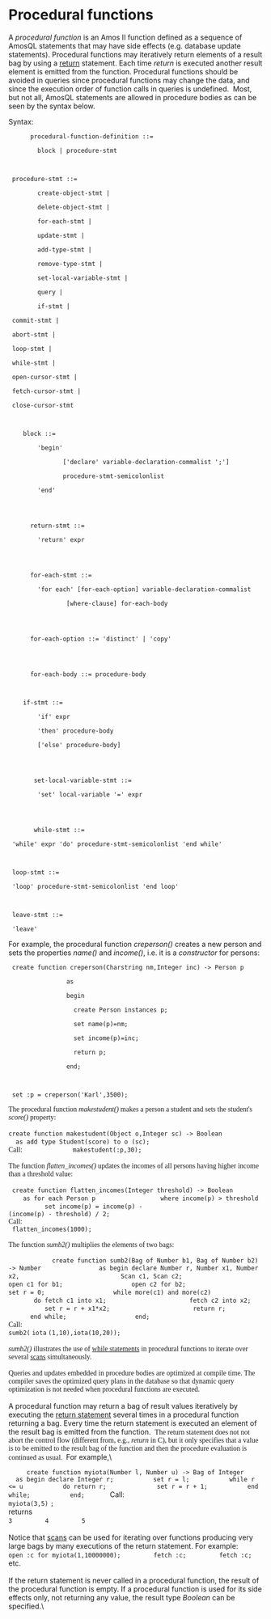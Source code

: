 # Procedural functions


A *procedural function* is an
Amos II function defined as a sequence of AmosQL statements that may
have side effects (e.g. database update statements). Procedural
functions may iteratively return elements of a result bag by using a
[return](#result) statement. Each time *return* is executed another
result element is emitted from the function. Procedural functions should be
avoided in queries since procedural functions may change the
data, and since the execution order of function calls in queries is
undefined.  Most, but not all, AmosQL statements are allowed in
procedure bodies as can be seen by the syntax below.

Syntax: 

          procedural-function-definition ::=

            block | procedure-stmt



     procedure-stmt ::=

            create-object-stmt | 

            delete-object-stmt | 

            for-each-stmt |

            update-stmt |

            add-type-stmt |

            remove-type-stmt |

            set-local-variable-stmt | 

            query | 

            if-stmt |

     commit-stmt |

     abort-stmt |

     loop-stmt |

     while-stmt |

     open-cursor-stmt |

     fetch-cursor-stmt |

     close-cursor-stmt



        block ::= 

            'begin' 

                   ['declare' variable-declaration-commalist ';'] 

                   procedure-stmt-semicolonlist 

            'end'        



       
          return-stmt ::= 

            'return' expr 



       
          for-each-stmt ::= 

            'for each' [for-each-option] variable-declaration-commalist 

                    [where-clause] for-each-body 




          for-each-option ::= 'distinct' | 'copy'




          for-each-body ::= procedure-body



        if-stmt ::= 

            'if' expr 

            'then' procedure-body 

            ['else' procedure-body] 




           set-local-variable-stmt ::= 

            'set' local-variable '=' expr




           while-stmt ::=

     'while' expr 'do' procedure-stmt-semicolonlist 'end while'



     loop-stmt ::=

     'loop' procedure-stmt-semicolonlist 'end loop'



     leave-stmt ::=

     'leave'




For example, the procedural function *creperson()* creates a new person
and sets the properties *name()* and *income()*, i.e. it is a
*constructor* for persons: 

     create function creperson(Charstring nm,Integer inc) -> Person p 

                    as 

                    begin 

                      create Person instances p; 

                      set name(p)=nm; 

                      set income(p)=inc; 

                      return p; 

                    end;



     set :p = creperson('Karl',3500);




<span style="font-family: Times New Roman;">The procedural function
*makestudent()* makes a person a student and sets the student's
*score()* property:\
\
 </span> <span style="font-family: Times New Roman;"> <span
style="font-family: Times New Roman;"></span>
`create function makestudent(Object o,Integer sc) -> Boolean `
`            ` `  as add type Student(score) to o (sc); `
`            `\
 Call: `            ` ` makestudent(:p,30); `\
\
 The function *flatten\_incomes()* updates the incomes of all persons
having higher income than a threshold value:\
\
 ` create function flatten_incomes(Integer threshold) -> Boolean      `
`            `
`    as for each Person p                  where income(p) > threshold `
`            ` `          set income(p) = income(p) - ` `            `
`              (income(p) - threshold) / 2;`\
 Call:\
 ` flatten_incomes(1000);`\
\
 The function *sumb2()* multiplies the elements of two bags:\
\
 `            `
`create function sumb2(Bag of Number b1, Bag of Number b2) -> Number`
`            `
`   as begin declare Number r, Number x1, Number x2,                            Scan c1, Scan c2;`
`            ` `      open c1 for b1;` `            `
`      open c2 for b2;` `            ` `      set r = 0;` `            `
`      while more(c1) and more(c2)     ` `            `
`       do fetch c1 into x1;` `            `
`          fetch c2 into x2;` `            `
`          set r = r + x1*x2;` `            ` `          return r;`
`            ` `      end while;` `            ` `      end;`\
 Call:\
 `sumb2(` `iota` `(1,10),iota(10,20));`\
\
 *sumb2()* illustrates the use of [while statements](#while-stmt) in
procedural functions to iterate over several [scans](#cursors)
simultaneously.\
\
 Queries and updates embedded in procedure bodies are optimized at
compile time. The compiler saves the optimized query plans in the
database so that dynamic query optimization is not needed when
procedural functions are executed. \
\
 </span> A procedural function
may return a bag of result values iteratively by executing the [return
statement](#result) several times in a procedural function returning a
bag. Every time the return statement is executed an element of the
result bag <span style="font-family:
      monospace;"></span> is emitted from the function.  <span
style="font-family: Times New Roman;">The return statement does not not
abort the control flow (different from, e.g., *return* in C), but it
only specifies that a value is to be emitted to the result bag of the
function and then the procedure evaluation is continued as usual. 
</span>For example,\

`      create function myiota(Number l, Number u) -> Bag of Integer        as begin declare Integer r;           set r = l;           while r <= u           do return r;              set r = r + 1;           end while;           end;        `Call:\
 `myiota(3,5)` `;`\
 returns\
 `3` `        ` `4` `        ` `5`\
\
 Notice that [scans](#cursors) can be used for iterating over functions
producing very large bags by many executions of the return statement.
For example:\
 `open :c for myiota(1,10000000);` `        ` `fetch :c;` `        `
`fetch :c;`\
 etc.\
\
 If the return statement [<span style="font-family:
        Times New Roman;"></span>](#result) is never called in a
procedural function, the result of the procedural function is empty. If
a procedural function is used for its side effects only, not returning
any value, the result type *Boolean* can be specified.\
